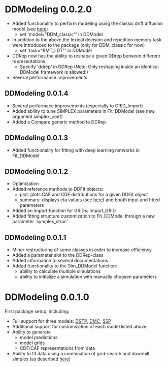 # DDModeling 0.0.2.0
* Added functionality to perform modeling using the classic drift diffusion model (see [here](https://doi.org/10.1037/0033-295X.85.2.59))
  * set 'model="DDM_classic"' in DDModel
* In addition to the above the lexical decision and repetition memory task were introduced to the package (only for DDM_classic for now)
  * set 'task="RMT_LDT"' in DDModel
* DDRep now has the ability to reshape a given DDrep between different representations
  * Specify 'ddrep' in DDRep (Note: Only reshaping inside an identical DDModel framework is allowed!)
* Several performance improvements

## DDModeling 0.0.1.4
* Several performace improvements (especially to GRID_Import)
* Added ability to tune SIMPLEX parameters in Fit_DDModel (see new argument simplex_coef)
* Added a Compare generic method to DDRep

## DDModeling 0.0.1.3
* Added functionality for fitting with deep learning networks in Fit_DDModel

## DDModeling 0.0.1.2
* Optimization
* Added reference methods to DDFit objects:
  * plot: plots CAF and CDF distributions for a given DDFit object
  * summary: displays eta values (see [here](https://doi.org/10.3758/s13428-020-01366-8)) and booth input and fitted parameters
* Added an import function for GRIDs: Import_GRID
* Added fitting structure customization to Fit_DDModel through a new parameter 'symplex_struc'

## DDModeling 0.0.1.1
* Minor restructuring of some classes in order to increase efficiency
* Added a parameter slot to the DDRep-class
* Added information to several documentations
* Added functionality to the Sim_DDModel function:
  * ability to calculate multiple simulations
  * ability to initialize a simulation with manually choosen parameters

# DDModeling 0.0.1.0  
First package setup, including:
* Full support for three models: [DSTP](https://psycnet.apa.org/buy/2010-14834-002), [DMC](https://www.ncbi.nlm.nih.gov/pubmed/25909766), [SSP](https://psycnet.apa.org/record/2011-23986-003)
* Additional support for customization of each model listed above
* Ability to generate 
  * model predictions
  * model grids
  * CDF/CAF representations from data
* Ability to fit data using a combination of grid-search and downhill simplex (as described [here](https://doi.org/10.3758/s13428-020-01366-8))


